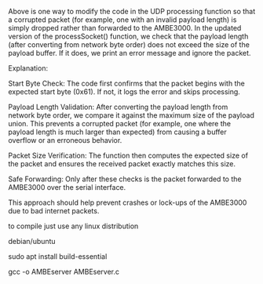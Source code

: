 Above is one way to modify the code in the UDP processing function so that a corrupted packet (for example, one with an invalid payload length) 
is simply dropped rather than forwarded to the AMBE3000. In the updated version of the processSocket() function, we check that the payload length 
(after converting from network byte order) does not exceed the size of the payload buffer. If it does, we print an error message and ignore the packet.


Explanation:

Start Byte Check:
The code first confirms that the packet begins with the expected start byte (0x61). If not, it logs the error and skips processing.

Payload Length Validation:
After converting the payload length from network byte order, we compare it against the maximum size of the payload union. This prevents a corrupted packet (for example, one where the payload length is much larger than expected) from causing a buffer overflow or an erroneous behavior.

Packet Size Verification:
The function then computes the expected size of the packet and ensures the received packet exactly matches this size.

Safe Forwarding:
Only after these checks is the packet forwarded to the AMBE3000 over the serial interface.

This approach should help prevent crashes or lock-ups of the AMBE3000 due to bad internet packets.

to compile just use any linux distribution

debian/ubuntu

sudo apt install build-essential

gcc -o AMBEserver AMBEserver.c

